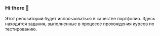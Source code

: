 ### Hi there 👋

Этот репозиторий будет использоваться в качестве портфолио.
Здесь находятся задания, выполненные в процессе прохождения курсов по тестированию.
